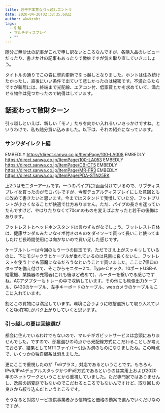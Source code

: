 ```yaml
---
title: 若干不本意な引っ越しエントリ
date: 2020-04-26T02:38:35.602Z
author: wkwkrnht
tags:
  - 引越
  - マルチディスプレイ
  - ""
---
```

随分ご無沙汰の記事がこれで申し訳ないところなんですが、各購入品のレビューだったり、書きかけの記事もあったりで微妙ですが気を取り直していきましょう。

タイトルの通りでこの春に契約更新で引っ越しとなりました。ホントは住み続けたかったし、直後にいい条件で出ていて悲しかったのは秘密です。不満たらたらですが新居には、終端まで光配線、エアコン付、低家賃とかを求めていて、満たせる物件は見つかったので納得はしています。

## 話変わって散財ターン

引っ越しといえば、新しい「モノ」たちを向かい入れるいいきっかけですね。というわけで、私も随分買い込みました。以下は、それの紹介になっています。

### サンワダイレクト編

EMBEDLY https://direct.sanwa.co.jp/ItemPage/100-LA008 EMBEDLY https://direct.sanwa.co.jp/ItemPage/100-LA053 EMBEDLY https://direct.sanwa.co.jp/ItemPage/CB-CT5
EMBEDLY https://direct.sanwa.co.jp/ItemPage/MR-FR3
EMBEDLY https://direct.sanwa.co.jp/ItemPage/PDA-STN25BK

上2つはモニターアームです。一つのパイプに2画面付けているので、サブディスプレイを買ったのがモロバレですが、今度デュアルディスプレイにした意図ともに改めて書きたいと思います。今まではスタンドで我慢していた分、フットプリントが小さくなることが快適で仕方ありません。ただ、パイプの長さを迷っていたんですけど、やはりたりなくて70cmのものを変えばよかったと若干の後悔はあります。

フットレストとヘッドホンスタンドは言わずもがなでしょう。フットレスト自体は、健康サンダルみたいなイボ付きのものをダイソーで買って長いこと使ってましたけど長時間使用には向かないので買い足した感じです。

ケーブルトレーは今回のもう一つの目玉です。ただでさえ上がスッキリしているのに、下にモジャクラとケーブルが垂れているのは見目に良くないし、フットレストを使う上でも邪魔になるだろうなということで買いました。ここに7個口のタップを備え付けて、そこからモニター2つ、Type-Cドック、10ポートUSB-A給電機、某鈍器の充電器(これも後ほど改めて)、ルーターを繋いでる感じですね。ACアダプターもトレーの中で収納しています。その他にも映像出力ケーブル、G430のケーブル、左手キーボードのケーブル、webカメラのケーブルもここに入れています。

割とこの買物には満足しています。環境に合うように取捨選択して取り入れていくとQo在宅Lがバク上がりしていくと思います。

### 引っ越しの要は回線選び

都会に住んでいるわけでもないので、マルチギガビットサービスは念頭にありませんでした。ですので、部屋選びの時点から光配線方式にこだわることしか考えておらず、結果としてNTTファイバー引込み済のものになりましたね。この時点で、いくつかの独自網系は消えました。

更にここで重視したのが「v6プラス」対応であるということです。もちろんIPv6/IPv4デュアルスタックかつIPoE方式であるというのは実用上および2020年のネットワークということから重視していました。ただ専門家ではありませんし、逸般の誤変庭でもないのでこだわるところでもないんですけど、取り回しの良さから絞り込んだというところです。

そうなると対応サービ提供事業者から信頼性と価格の勘案で選んでいくだけなのですが、